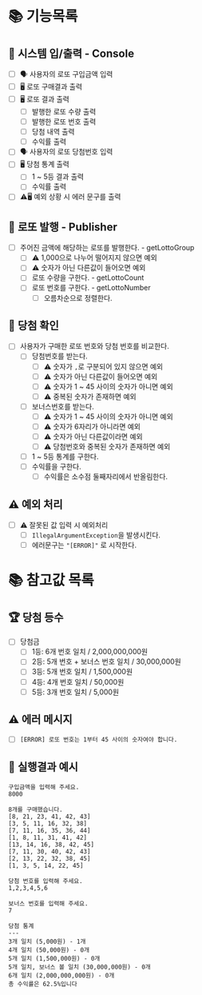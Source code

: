 # 📚 기능목록

## 💭 시스템 입/출력 - Console

- [ ] 🗣️ 사용자의 로또 구입금액 입력
- [ ] 🖥️ 로또 구매결과 출력
- [ ] 🖥️ 로또 결과 출력
    - [ ] 발행한 로또 수량 출력
    - [ ] 발행한 로또 번호 출력
    - [ ] 당첨 내역 출력
    - [ ] 수익률 출력
- [ ] 🗣️ 사용자의 로또 당첨번호 입력
- [ ] 🖥️ 당첨 통계 출력
    - [ ] 1 ~ 5등 결과 출력
    - [ ] 수익률 출력
- [ ] ⚠️🖥️ 예외 상황 시 에러 문구를 출력

## 🎲 로또 발행 - Publisher

- [ ] 주어진 금액에 해당하는 로또를 발행한다. - getLottoGroup
    - [ ] ⚠️ 1,000으로 나누어 떨어지지 않으면 예외
    - [ ] ⚠️ 숫자가 아닌 다른값이 들어오면 예외
    - [ ] 로또 수량을 구한다. - getLottoCount
    - [ ] 로또 번호를 구한다. - getLottoNumber
        - [ ] 오름차순으로 정렬한다.

## 🔎 당첨 확인

- [ ] 사용자가 구매한 로또 번호와 당첨 번호를 비교한다.
    - [ ] 당첨번호를 받는다.
        - [ ] ⚠️ 숫자가 `,`로 구분되어 있지 않으면 예외
        - [ ] ⚠️ 숫자가 아닌 다른값이 들어오면 예외
        - [ ] ⚠️ 숫자가 1 ~ 45 사이의 숫자가 아니면 예외
        - [ ] ⚠️ 중복된 숫자가 존재하면 예외

    - [ ] 보너스번호를 받는다.
        - [ ] ⚠️ 숫자가 1 ~ 45 사이의 숫자가 아니면 예외
        - [ ] ⚠️ 숫자가 6자리가 아니라면 예외
        - [ ] ⚠️ 숫자가 아닌 다른값이라면 예외
        - [ ] ⚠️ 당첨번호와 중복된 숫자가 존재하면 예외
    - [ ] 1 ~ 5등 통계를 구한다.
    - [ ] 수익률을 구한다.
        - [ ] 수익률은 소수점 둘째자리에서 반올림한다.

## ⚠️ 예외 처리

- [ ] ⚠️ 잘못된 값 입력 시 예외처리
    - [ ] `IllegalArgumentException`을 발생시킨다.
    - [ ] 에러문구는 `"[ERROR]"` 로 시작한다.

# 📚 참고값 목록

## 🏆 당첨 등수

- [ ] 당첨금
    - [ ] 1등: 6개 번호 일치 / 2,000,000,000원
    - [ ] 2등: 5개 번호 + 보너스 번호 일치 / 30,000,000원
    - [ ] 3등: 5개 번호 일치 / 1,500,000원
    - [ ] 4등: 4개 번호 일치 / 50,000원
    - [ ] 5등: 3개 번호 일치 / 5,000원

## ⚠️ 에러 메시지

- [ ] `[ERROR] 로또 번호는 1부터 45 사이의 숫자여야 합니다.`

## 📝 실행결과 예시

```text
구입금액을 입력해 주세요.
8000

8개를 구매했습니다.
[8, 21, 23, 41, 42, 43] 
[3, 5, 11, 16, 32, 38] 
[7, 11, 16, 35, 36, 44] 
[1, 8, 11, 31, 41, 42] 
[13, 14, 16, 38, 42, 45] 
[7, 11, 30, 40, 42, 43] 
[2, 13, 22, 32, 38, 45] 
[1, 3, 5, 14, 22, 45]

당첨 번호를 입력해 주세요.
1,2,3,4,5,6

보너스 번호를 입력해 주세요.
7

당첨 통계
---
3개 일치 (5,000원) - 1개
4개 일치 (50,000원) - 0개
5개 일치 (1,500,000원) - 0개
5개 일치, 보너스 볼 일치 (30,000,000원) - 0개
6개 일치 (2,000,000,000원) - 0개
총 수익률은 62.5%입니다
```